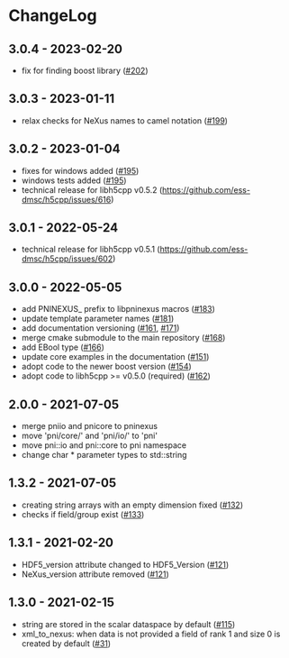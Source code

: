 # ChangeLog

## 3.0.4 - 2023-02-20
- fix for finding boost library ([#202](https://github.com/pni-libraries/libpniio/pull/202))

## 3.0.3 - 2023-01-11
- relax checks for NeXus names to camel notation ([#199](https://github.com/pni-libraries/libpniio/pull/199))

## 3.0.2 - 2023-01-04
- fixes for windows added ([#195](https://github.com/pni-libraries/libpniio/pull/195))
- windows tests added ([#195](https://github.com/pni-libraries/libpniio/pull/195))
- technical release for libh5cpp v0.5.2 (https://github.com/ess-dmsc/h5cpp/issues/616)

## 3.0.1 - 2022-05-24
- technical release for libh5cpp v0.5.1 (https://github.com/ess-dmsc/h5cpp/issues/602)

## 3.0.0 - 2022-05-05
- add PNINEXUS_ prefix to libpninexus macros ([#183](https://github.com/pni-libraries/libpniio/pull/183))
- update template parameter names ([#181](https://github.com/pni-libraries/libpniio/pull/181))
- add documentation versioning ([#161](https://github.com/pni-libraries/libpniio/pull/161), [#171](https://github.com/pni-libraries/libpniio/pull/171))
- merge cmake submodule to the main repository ([#168](https://github.com/pni-libraries/libpniio/pull/168))
- add EBool type ([#166](https://github.com/pni-libraries/libpniio/pull/166))
- update core examples in the documentation ([#151](https://github.com/pni-libraries/libpniio/pull/151))
- adopt code to the newer boost version ([#154](https://github.com/pni-libraries/libpniio/pull/154))
- adopt code to libh5cpp >= v0.5.0 (required) ([#162](https://github.com/pni-libraries/libpniio/pull/162))


## 2.0.0 - 2021-07-05
- merge pniio and pnicore to pninexus
- move 'pni/core/' and 'pni/io/' to 'pni'
- move pni::io and pni::core to pni namespace
- change char * parameter types to std::string

## 1.3.2 - 2021-07-05
- creating string arrays with an empty dimension fixed ([#132](https://github.com/pni-libraries/libpniio/pull/132))
- checks if field/group exist ([#133](https://github.com/pni-libraries/libpniio/pull/133))

## 1.3.1 - 2021-02-20
- HDF5_version attribute changed to HDF5_Version ([#121](https://github.com/pni-libraries/libpniio/pull/121))
- NeXus_version attribute removed ([#121](https://github.com/pni-libraries/libpniio/pull/121))

## 1.3.0 - 2021-02-15
- string are stored in the scalar dataspace by default ([#115](https://github.com/pni-libraries/libpniio/pull/115))
- xml_to_nexus: when data is not provided a field of rank 1 and size 0 is created by default ([#31](https://github.com/pni-libraries/libpniio/pull/31))
